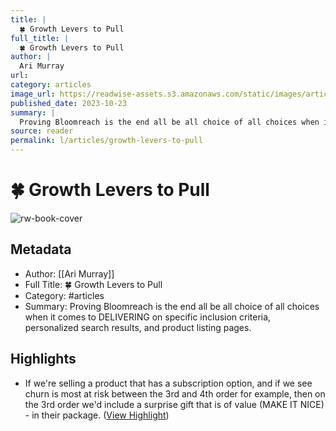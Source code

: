 ```yaml
---
title: |
  🍀 Growth Levers to Pull
full_title: |
  🍀 Growth Levers to Pull
author: |
  Ari Murray
url: 
category: articles
image_url: https://readwise-assets.s3.amazonaws.com/static/images/article4.6bc1851654a0.png
published_date: 2023-10-23
summary: |
  Proving Bloomreach is the end all be all choice of all choices when it comes to DELIVERING on specific inclusion criteria, personalized search results, and product listing pages.
source: reader
permalink: l/articles/growth-levers-to-pull
---
```

# 🍀 Growth Levers to Pull

![rw-book-cover](https://readwise-assets.s3.amazonaws.com/static/images/article4.6bc1851654a0.png)

## Metadata
- Author: [[Ari Murray]]
- Full Title: 🍀 Growth Levers to Pull
- Category: #articles
- Summary: Proving Bloomreach is the end all be all choice of all choices when it comes to DELIVERING on specific inclusion criteria, personalized search results, and product listing pages.

## Highlights
- If we're selling a product that has a subscription option, and if we see churn is most at risk between the 3rd and 4th order for example, then on the 3rd order we'd include a surprise gift that is of value (MAKE IT NICE) - in their package. ([View Highlight](https://read.readwise.io/read/01hdr7dfz8s88wzcfgf5ffzwb6))


